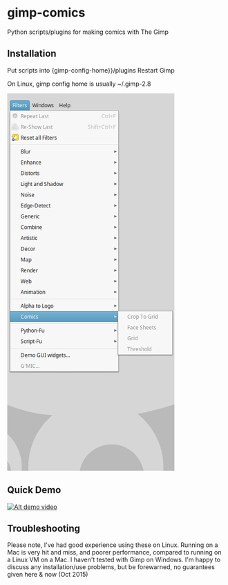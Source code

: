# gimp-comics
Python scripts/plugins for making comics with The Gimp

## Installation
Put scripts into {gimp-config-home}}/plugins
Restart Gimp

On Linux, gimp config home is usually ~/.gimp-2.8

![gimp menu](gimp-comics-menu.png)

## Quick Demo

[![Alt demo video](http://i.ytimg.com/vi_webp/0mSyEc9gpsg/mqdefault.webp)](http://www.youtube.com/watch?v=0mSyEc9gpsg)

## Troubleshooting
Please note, I've had good experience using these on Linux. Running on a Mac is very hit and miss, and poorer performance, compared to running on a Linux VM on a Mac. I haven't tested with Gimp on Windows. I'm happy to discuss any installation/use problems, but be forewarned, no guarantees given here & now (Oct 2015)
